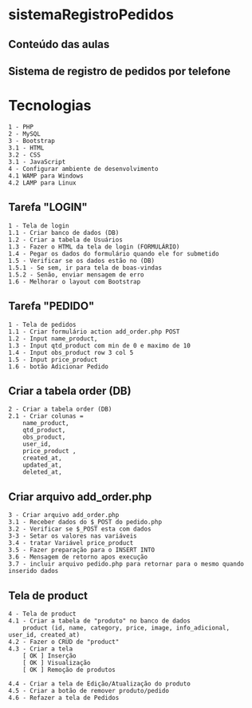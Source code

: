 # sistemaRegistroPedidos

## Conteúdo das aulas
## Sistema de registro de pedidos por telefone ##

# Tecnologias
    1 - PHP
    2 - MySQL
    3 - Bootstrap
    3.1 - HTML
    3.2 - CSS
    3.1 - JavaScript
    4 - Configurar ambiente de desenvolvimento
    4.1 WAMP para Windows
    4.2 LAMP para Linux

## Tarefa "LOGIN"
    1 - Tela de login
    1.1 - Criar banco de dados (DB)
    1.2 - Criar a tabela de Usuários
    1.3 - Fazer o HTML da tela de login (FORMULÁRIO)
    1.4 - Pegar os dados do formulário quando ele for submetido
    1.5 - Verificar se os dados estão no (DB)
    1.5.1 - Se sem, ir para tela de boas-vindas
    1.5.2 - Senão, enviar mensagem de erro
    1.6 - Melhorar o layout com Bootstrap

## Tarefa "PEDIDO"
    1 - Tela de pedidos
    1.1 - Criar formulário action add_order.php POST
    1.2 - Input name_product, 
    1.3 - Input qtd_product com min de 0 e maximo de 10
    1.4 - Input obs_product row 3 col 5
    1.5 - Input price_product
    1.6 - botão Adicionar Pedido

## Criar a tabela order (DB)
    2 - Criar a tabela order (DB)
    2.1 - Criar colunas = 
        name_product, 
        qtd_product, 
        obs_product, 
        user_id,
        price_product , 
        created_at, 
        updated_at, 
        deleted_at,

## Criar arquivo add_order.php
    3 - Criar arquivo add_order.php
    3.1 - Receber dados do $_POST do pedido.php
    3.2 - Verificar se $_POST esta com dados
    3-3 - Setar os valores nas variáveis  
    3.4 - tratar Variável price_product
    3.5 - Fazer preparação para o INSERT INTO
    3.6 - Mensagem de retorno apos execução
    3.7 - incluir arquivo pedido.php para retornar para o mesmo quando inserido dados

## Tela de product
    4 - Tela de product
    4.1 - Criar a tabela de "produto" no banco de dados
        product (id, name, category, price, image, info_adicional, user_id, created_at)
    4.2 - Fazer o CRUD de "product"
    4.3 - Criar a tela 
        [ OK ] Inserção
        [ OK ] Visualização
        [ OK ] Remoção de produtos

    4.4 - Criar a tela de Edição/Atualização do produto
    4.5 - Criar a botão de remover produto/pedido
    4.6 - Refazer a tela de Pedidos


